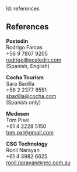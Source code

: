 Id: references

## References

**Postedin**  
Rodrigo Farcas  
+56 9 7807 9205  
<rodrigo@postedin.com>  
(Spanish, English)

**Cocha Tourism**  
Sara Badilla  
+56 2 2377 8551  
<sbadilla@cocha.com>  
(Spanish only)

**Medesen**  
Tom Pisel  
+61 4 2228 5150  
<tom.pxl@gmail.com>

**CSG Technology**  
Ronil Narayan  
+61 4 3982 6625  
<ronil.narayan@nec.com.au>
